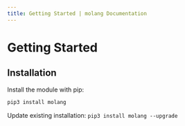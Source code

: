 ```yaml
---
title: Getting Started | molang Documentation
---
```


# Getting Started

## Installation

Install the module with pip:

```bat
pip3 install molang
```

Update existing installation: `pip3 install molang --upgrade`
